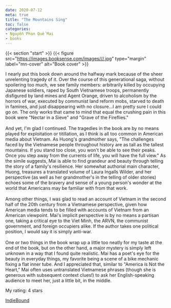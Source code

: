 ```yaml
---
date: 2020-07-12
meta: true
title: "The Mountains Sing"
toc: false
categories:
- Nguyễn Phan Quế Mai
- books
---
```


{{< section "start" >}}
{{< figure src="https://images.booksense.com/images///.jpg" type="margin" label="mn-cover" alt="Book cover" >}}

I nearly put this book down around the halfway mark because of the sheer unrelenting tragedy of it. Over the course of this generational saga, without spoilering too much, we see family members: arbitrarily killed by occupying Japanese soldiers, raped by South Vietnamese troops, permanently disfigured by land mines and Agent Orange, driven to alcoholism by the horrors of war, executed by communist land reform mobs, starved to death in famines, and just disappearing with no closure...I am pretty sure I could go on. The only works that came to mind that equal the crushing pain in this book were "Nectar in a Sieve" and "Grave of the Fireflies." <br /><br />And yet, I'm glad I continued. The tragedies in the book are by no means played for exploitation or titillation, as I think is all too common in American media about Vietnam. As Huong's grandmother says, "The challenges faced by the Vietnamese people throughout history are as tall as the tallest mountains. If you stand too close, you won't be able to see their peaks. Once you step away from the currents of life, you will have the full view." As the simile suggests, Mai is able to find grandeur and beauty through telling the story of a family's resilience. Her somewhat authorial main character, Huong, treasures a translated volume of Laura Ingalls Wilder, and her perspective (as well as her grandmother's in the telling of older stories) echoes some of the bravery and sense of a young person's wonder at the world that Americans may be familiar with from that work.<br /><br />Among other things, I was glad to read an account of Vietnam in the second half of the 20th century from a Vietnamese perspective, given how American media tends to be filled with accounts of Vietnam from an American viewpoint. Mai's implicit perspective is by no means a partisan one, taking a critical eye to the Viet Minh, the ARVN, the communist government, and foreign occupiers alike. If the author takes one political position, I would say it is simply anti-war.<br /><br />One or two things in the book wrap up a little too neatly for my taste at the end of the book, but on the other hand, a major mystery is simply left unknown in a way that I found quite realistic. Mai has a poet's eye for the beauty in everyday things, my favorite being a scene of a bike mechanic fixing a flat inner tube. And I appreciated that, similar to "America is Not the Heart," Mai often uses untranslated Vietnamese phrases (though she is generous with subsequent context clues!) to ask her English-speaking audience to meet her, just a little bit, in the middle. 

My rating: 4 stars  

[IndieBound](https://www.indiebound.org/book/)
